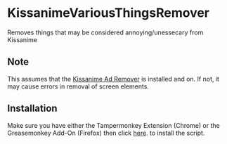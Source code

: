 # KissanimeVariousThingsRemover
Removes things that may be considered annoying/unessecary from Kissanime

## Note
This assumes that the [Kissanime Ad Remover](https://github.com/YabaiNyan/KissanimeAdRemover/ "Click here to go there") is installed and on. If not, it may cause errors in removal of screen elements.

## Installation
Make sure you have either the Tampermonkey Extension (Chrome) or the Greasemonkey Add-On (Firefox) then click [here](https://github.com/YabaiNyan/KissanimeVariousThingsRemover/raw/master/Kissanime%20_various%20things_%20Remover.user.js "Click me to install!"). to install the script.
